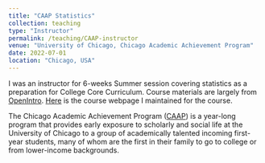 ```yaml
---
title: "CAAP Statistics"
collection: teaching
type: "Instructor"
permalink: /teaching/CAAP-instructor
venue: "University of Chicago, Chicago Academic Achievement Program"
date: 2022-07-01
location: "Chicago, USA"
---
```


I was an instructor for 6-weeks Summer session covering statistics as a preparation for College Core Curriculum. Course materials are largely from [OpenIntro](https://www.openintro.org/book/os/). [Here](https://caap-stats-22.github.io/) is the course webpage I maintained for the course.

The Chicago Academic Achievement Program ([CAAP](https://college.uchicago.edu/student-services/chicago-academic-achievement-program)) is a year-long program that provides early exposure to scholarly and social life at the University of Chicago to a group of academically talented incoming first-year students, many of whom are the first in their family to go to college or from lower-income backgrounds. 

